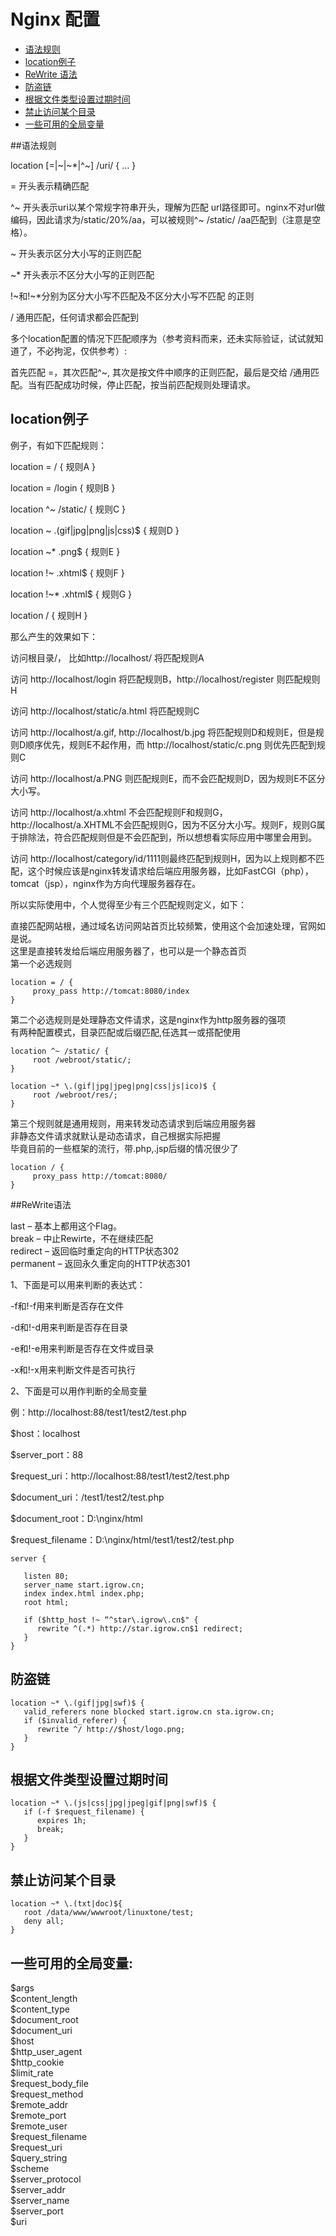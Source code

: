 # Nginx 配置

* [语法规则](#语法规则)
* [location例子](#location例子) 
* [ReWrite 语法](#ReWrite语法) 
* [防盗链](#防盗链)
* [根据文件类型设置过期时间](#根据文件类型设置过期时间)
* [禁止访问某个目录](#禁止访问某个目录)
* [一些可用的全局变量](#一些可用的全局变量)

##语法规则

location [=|~|~*|^~] /uri/ { … }

= 开头表示精确匹配  

^~ 开头表示uri以某个常规字符串开头，理解为匹配 url路径即可。nginx不对url做编码，因此请求为/static/20%/aa，可以被规则^~ /static/ /aa匹配到（注意是空格）。  

~ 开头表示区分大小写的正则匹配  

~*  开头表示不区分大小写的正则匹配  

!~和!~*分别为区分大小写不匹配及不区分大小写不匹配 的正则  

/ 通用匹配，任何请求都会匹配到  

多个location配置的情况下匹配顺序为（参考资料而来，还未实际验证，试试就知道了，不必拘泥，仅供参考）:  

首先匹配 =，其次匹配^~, 其次是按文件中顺序的正则匹配，最后是交给 /通用匹配。当有匹配成功时候，停止匹配，按当前匹配规则处理请求。  

## location例子  

例子，有如下匹配规则：  

location = / {   规则A  }  

location = /login {   规则B }  

location ^~ /static/ {   规则C   }  

location ~ \.(gif|jpg|png|js|css)$ { 规则D }

location ~* \.png$ {  规则E  }

location !~ \.xhtml$ { 规则F }

location !~* \.xhtml$ { 规则G }

location / { 规则H }

那么产生的效果如下：  

访问根目录/， 比如http://localhost/ 将匹配规则A  

访问 http://localhost/login 将匹配规则B，http://localhost/register 则匹配规则H  

访问 http://localhost/static/a.html 将匹配规则C  

访问 http://localhost/a.gif, http://localhost/b.jpg 将匹配规则D和规则E，但是规则D顺序优先，规则E不起作用，而 http://localhost/static/c.png 则优先匹配到规则C  

访问 http://localhost/a.PNG 则匹配规则E，而不会匹配规则D，因为规则E不区分大小写。  

访问 http://localhost/a.xhtml 不会匹配规则F和规则G，http://localhost/a.XHTML不会匹配规则G，因为不区分大小写。规则F，规则G属于排除法，符合匹配规则但是不会匹配到，所以想想看实际应用中哪里会用到。  

访问 http://localhost/category/id/1111则最终匹配到规则H，因为以上规则都不匹配，这个时候应该是nginx转发请求给后端应用服务器，比如FastCGI（php），tomcat（jsp），nginx作为方向代理服务器存在。  

所以实际使用中，个人觉得至少有三个匹配规则定义，如下：

直接匹配网站根，通过域名访问网站首页比较频繁，使用这个会加速处理，官网如是说。  
这里是直接转发给后端应用服务器了，也可以是一个静态首页  
第一个必选规则  
<pre><code>location = / {  
    &emsp;proxy_pass http://tomcat:8080/index  
}</code></pre>
第二个必选规则是处理静态文件请求，这是nginx作为http服务器的强项  
有两种配置模式，目录匹配或后缀匹配,任选其一或搭配使用  
<pre><code>location ^~ /static/ {  
    &emsp;root /webroot/static/;  
}  </code></pre>
<pre><code>location ~* \.(gif|jpg|jpeg|png|css|js|ico)$ {  
    &emsp;root /webroot/res/;  
} </code></pre> 
第三个规则就是通用规则，用来转发动态请求到后端应用服务器  
非静态文件请求就默认是动态请求，自己根据实际把握  
毕竟目前的一些框架的流行，带.php,.jsp后缀的情况很少了  
<pre><code>location / {  
    &emsp;proxy_pass http://tomcat:8080/  
}</code></pre> 

##ReWrite语法

last – 基本上都用这个Flag。  
break – 中止Rewirte，不在继续匹配  
redirect – 返回临时重定向的HTTP状态302  
permanent – 返回永久重定向的HTTP状态301  

1、下面是可以用来判断的表达式：  

-f和!-f用来判断是否存在文件  

-d和!-d用来判断是否存在目录  

-e和!-e用来判断是否存在文件或目录  

-x和!-x用来判断文件是否可执行  

2、下面是可以用作判断的全局变量  

例：http://localhost:88/test1/test2/test.php  

$host：localhost  

$server_port：88  

$request_uri：http://localhost:88/test1/test2/test.php  

$document_uri：/test1/test2/test.php  

$document_root：D:\nginx/html  

$request_filename：D:\nginx/html/test1/test2/test.php  

<pre><code>server {  

  &emsp;listen 80;  
  &emsp;server_name start.igrow.cn;  
  &emsp;index index.html index.php;  
  &emsp;root html;  
  
  &emsp;if ($http_host !~ “^star\.igrow\.cn$&quot {  
    &emsp;&emsp;rewrite ^(.*) http://star.igrow.cn$1 redirect;  
  &emsp;}  
}  </code></pre> 

## 防盗链

<pre><code>location ~* \.(gif|jpg|swf)$ {  
  &emsp;valid_referers none blocked start.igrow.cn sta.igrow.cn;  
  &emsp;if ($invalid_referer) {  
    &emsp;&emsp;rewrite ^/ http://$host/logo.png;  
  &emsp;}  
}  </code></pre> 

## 根据文件类型设置过期时间

<pre><code>location ~* \.(js|css|jpg|jpeg|gif|png|swf)$ {  
  &emsp;if (-f $request_filename) {  
    &emsp;&emsp;expires 1h;  
    &emsp;&emsp;break;  
 &emsp; }  
}  </code></pre> 

## 禁止访问某个目录  

<pre><code>location ~* \.(txt|doc)${  
  &emsp;root /data/www/wwwroot/linuxtone/test;  
  &emsp;deny all;  
}  </code></pre> 

## 一些可用的全局变量:

$args  
$content_length  
$content_type  
$document_root  
$document_uri  
$host  
$http_user_agent  
$http_cookie  
$limit_rate  
$request_body_file  
$request_method  
$remote_addr  
$remote_port  
$remote_user  
$request_filename  
$request_uri  
$query_string  
$scheme  
$server_protocol  
$server_addr  
$server_name  
$server_port  
$uri  
